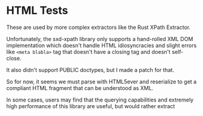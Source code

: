# HTML Tests

These are used by more complex extractors like the Rust XPath Extractor.

Unfortunately, the sxd-xpath library only supports a hand-rolled XML DOM implementation which doesn't handle HTML idiosyncracies and slight errors like `<meta blabla>` tag that doesn't have a closing tag and doesn't self-close.

It also didn't support PUBLIC doctypes, but I made a patch for that.

So for now, it seems we must parse with HTML5ever and reserialize to get a compliant HTML fragment that can be understood as XML.


<!-- From github LOL_HTML -->
In some cases, users may find that the querying capabilities and extremely high performance of this library are useful, but would rather extract